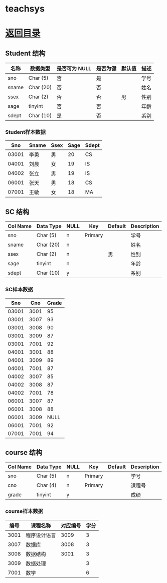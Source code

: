 # teachsys

# [返回目录](MySQL.MD)

## Student 结构

| 名称  | 数据类型  | 是否可为 NULL | 是否为键 | 默认值 | 描述 |
| ----- | --------- | ------------- | -------- | ------ | ---- |
| sno   | Char (5)  | 否            | 是       |        | 学号 |
| sname | Char (20) | 否            | 否       |        | 姓名 |
| ssex  | Char (2)  | 否            | 否       | 男     | 性别 |
| sage  | tinyint   | 否            | 否       |        | 年龄 |
| sdept | Char (10) | 是            | 否       |        | 系别 |

### Student样本数据

| Sno | Sname | Ssex | Sage | Sdept |
| --- | --- | --- | --- | --- |
| 03001 | 李勇 | 男 | 20 | CS |
| 04001 | 刘晨 | 女 | 19 | IS |
| 04002 | 张立 | 男 | 19 | IS |
| 06001 | 张天 | 男 | 18 | CS |
| 07001 | 王敏 | 女 | 18 | MA |

## SC 结构

| Col Name | Data Type | NULL | Key | Default | Description |
| --- | --- | --- | --- | --- | --- |
| sno | Char (5) | n | Primary |  | 学号 |
| sname | Char (20) | n |  |  | 姓名 |
| ssex | Char (2) | n |  | 男 | 性别 |
| sage | tinyint | n |  |  | 年龄 |
| sdept | Char (10) | y |  |  | 系别 |

### SC样本数据

| Sno   | Cno  | Grade |
| ----- | ---- | ----- |
| 03001 | 3001 | 95    |
| 03001 | 3007 | 93    |
| 03001 | 3008 | 90    |
| 03001 | 3009 | 87    |
| 03001 | 7001 | 92    |
| 04001 | 3001 | 88    |
| 04001 | 3009 | 89    |
| 04001 | 7001 | 87    |
| 04002 | 3007 | 85 |
| 04002 | 3008 | 87 |
| 04002 | 7001 | 78 |
| 06001 | 3007 | 87 |
| 06001 | 3008 | 88 |
| 06001 | 3009 | NULL |
| 06001 | 7001 | 92 |
| 07001 | 7001 | 94 |

## course 结构

| Col Name | Data Type | NULL | Key | Default | Description |
| --- | --- | --- | --- | --- | --- |
| sno | Char (5) | n | Primary |  | 学号 |
| cno | Char (4) | n | Primary |  | 课程号 |
| grade | tinyint | y |  |  | 成绩 |

### course样本数据

| 编号 | 课程名称 | 对应编号 | 学分 |
| --- | --- | --- | --- |
| 3001 | 程序设计语言 | 3009 | 3 |
| 3007 | 数据库   | 3008 | 3   |
| 3008 | 数据结构 | 3001 | 3   |
| 3009 | 数据处理 |      | 3   |
| 7001 | 数学     |      | 6   |
